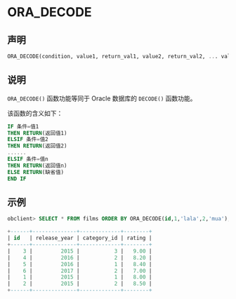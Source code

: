 # ORA_DECODE

## 声明

```sql
ORA_DECODE(condition, value1, return_val1, value2, return_val2, ... valuen, return_val, omit_val)
```

## 说明

`ORA_DECODE()` 函数功能等同于 Oracle 数据库的 `DECODE()` 函数功能。

该函数的含义如下：

```sql
IF 条件=值1
THEN RETURN(返回值1)
ELSIF 条件=值2
THEN RETURN(返回值2)
......
ELSIF 条件=值n
THEN RETURN(返回值n)
ELSE RETURN(缺省值)
END IF
```

## 示例

```sql
obclient> SELECT * FROM films ORDER BY ORA_DECODE(id,1,'lala',2,'mua');

+------+--------------+-------------+--------+
| id   | release_year | category_id | rating |
+------+--------------+-------------+--------+
|    3 |         2015 |           3 |   9.00 |
|    4 |         2016 |           2 |   8.20 |
|    5 |         2016 |           1 |   8.40 |
|    6 |         2017 |           2 |   7.00 |
|    1 |         2015 |           1 |   8.00 |
|    2 |         2015 |           2 |   8.50 |
+------+--------------+-------------+--------+
```
